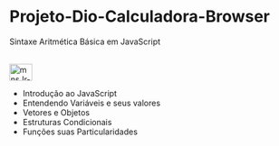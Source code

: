 # Projeto-Dio-Calculadora-Browser
Sintaxe Aritmética Básica em JavaScript

<div style="display: inline_block"><br>
  <img align="center" alt="mnsJr-Js" height="30" width="40" src="https://cdn.jsdelivr.net/gh/devicons/devicon/icons/javascript/javascript-original.svg" />
</div>

- Introdução ao JavaScript
- Entendendo Variáveis e seus valores
- Vetores e Objetos
- Estruturas Condicionais
- Funções suas Particularidades
